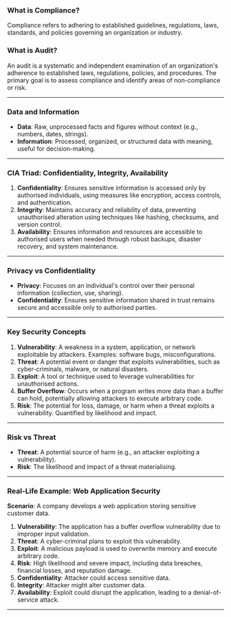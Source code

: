 ### **What is Compliance?**

Compliance refers to adhering to established guidelines, regulations, laws, standards, and policies governing an organization or industry.

### **What is Audit?**

An audit is a systematic and independent examination of an organization's adherence to established laws, regulations, policies, and procedures. The primary goal is to assess compliance and identify areas of non-compliance or risk.

---

### **Data and Information**

- **Data**: Raw, unprocessed facts and figures without context (e.g., numbers, dates, strings).
- **Information**: Processed, organized, or structured data with meaning, useful for decision-making.

---

### **CIA Triad: Confidentiality, Integrity, Availability**

1. **Confidentiality**: Ensures sensitive information is accessed only by authorised individuals, using measures like encryption, access controls, and authentication.
2. **Integrity**: Maintains accuracy and reliability of data, preventing unauthorised alteration using techniques like hashing, checksums, and version control.
3. **Availability**: Ensures information and resources are accessible to authorised users when needed through robust backups, disaster recovery, and system maintenance.

---

### **Privacy vs Confidentiality**

- **Privacy**: Focuses on an individual's control over their personal information (collection, use, sharing).
- **Confidentiality**: Ensures sensitive information shared in trust remains secure and accessible only to authorised parties.

---

### **Key Security Concepts**

1. **Vulnerability**: A weakness in a system, application, or network exploitable by attackers. Examples: software bugs, misconfigurations.
2. **Threat**: A potential event or danger that exploits vulnerabilities, such as cyber-criminals, malware, or natural disasters.
3. **Exploit**: A tool or technique used to leverage vulnerabilities for unauthorised actions.
4. **Buffer Overflow**: Occurs when a program writes more data than a buffer can hold, potentially allowing attackers to execute arbitrary code.
5. **Risk**: The potential for loss, damage, or harm when a threat exploits a vulnerability. Quantified by likelihood and impact.

---

### **Risk vs Threat**

- **Threat**: A potential source of harm (e.g., an attacker exploiting a vulnerability).
- **Risk**: The likelihood and impact of a threat materialising.

---

### **Real-Life Example: Web Application Security**

**Scenario**: A company develops a web application storing sensitive customer data.

1. **Vulnerability**: The application has a buffer overflow vulnerability due to improper input validation.
2. **Threat**: A cyber-criminal plans to exploit this vulnerability.
3. **Exploit**: A malicious payload is used to overwrite memory and execute arbitrary code.
4. **Risk**: High likelihood and severe impact, including data breaches, financial losses, and reputation damage.
5. **Confidentiality**: Attacker could access sensitive data.
6. **Integrity**: Attacker might alter customer data.
7. **Availability**: Exploit could disrupt the application, leading to a denial-of-service attack.

---